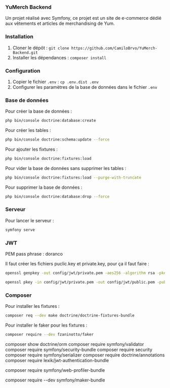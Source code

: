 ### YuMerch Backend
Un projet réalisé avec Symfony, ce projet est un site de e-commerce dédié aux vêtements et articles de merchandising de Yum.

### Installation
1. Cloner le dépôt : `git clone https://github.com/CamiloBrvo/YuMerch-Backend.git`
2. Installer les dépendances : `composer install`

### Configuration
1. Copier le fichier `.env` : `cp .env.dist .env`
2. Configurer les paramètres de la base de données dans le fichier `.env`

### Base de données
Pour créer la base de données :
```bash
php bin/console doctrine:database:create
```

Pour créer les tables :
```bash
php bin/console doctrine:schema:update --force
```

Pour ajouter les fixtures :
````bash
php bin/console doctrine:fixtures:load
````

Pour vider la base de données sans supprimer les tables :
```bash
php bin/console doctrine:fixtures:load --purge-with-truncate
```

Pour supprimer la base de données :
````bash
php bin/console doctrine:database:drop --force
````

### Serveur
Pour lancer le serveur :
```bash
symfony serve
```

### JWT
PEM pass phrase : doranco

Il faut créer les fichiers puclic.key et private.key, pour ça il faut faire :

```bash
openssl genpkey -out config/jwt/private.pem -aes256 -algorithm rsa -pkeyopt rsa_keygen_bits:4096
```
```bash
openssl pkey -in config/jwt/private.pem -out config/jwt/public.pem -pubout
```

### Composer
Pour installer les fixtures :
```bash
composer req --dev make doctrine/doctrine-fixtures-bundle
```

Pour installer le faker pour les fixtures :
```bash
composer require --dev fzaninotto/faker
```

composer show doctrine/orm
composer require symfony/validator
composer require symfony/security-bundle
composer require security
composer require symfony/serializer
composer require doctrine/annotations
composer require lexik/jwt-authentication-bundle

composer require symfony/web-profiler-bundle 

composer require --dev symfony/maker-bundle

